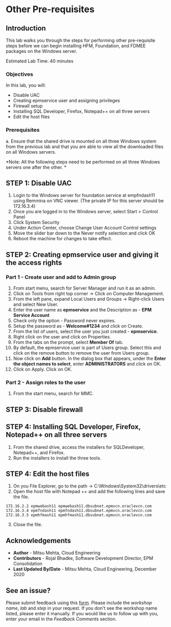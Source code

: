 # Other Pre-requisites

## Introduction

This lab walks you through the steps for performing other pre-requisite steps before we can begin installing HFM, Foundation, and FDMEE packages on the Windows server. 

Estimated Lab Time: 40 minutes

### Objectives

In this lab, you will:

* Disable UAC
* Creating epmservice user and assigning privileges
* Firewall setup
* Installing SQL Developer, Firefox, Notepad++ on all three servers
* Edit the host files

### Prerequisites

a. Ensure that the shared drive is mounted on all three Windows system from the previous lab and that you are able to view all the downloaded files on all Windows servers.

*Note: All the following steps need to be performed on all three Windows servers one after the other. *

## **STEP 1**: Disable UAC

1. Login to the Windows server for foundation service at empfndash11 using Remmina on VNC viewer. (The private IP for this server should be 172.16.3.4)
2. Once you are logged in to the Windows server, select Start > Control Panel 
3. Click System Security
4. Under Action Center, choose Change User Account Control settings
5. Move the slider bar down to the Never notify selection and click OK
6. Reboot the machine for changes to take effect.

## **STEP 2**: Creating epmservice user and giving it the access rights

### Part 1 - Create user and add to Admin group

1. From start menu, search for Server Manager and run it as an admin. 
2. Click on Tools from right top corner -> Click on Computer Management.
3. From the left pane, expand Local Users and Groups -> Right-click Users and select New User.
4. Enter the user name as **epmservice** and the Description as - **EPM Service Account**
5. Check only the option - Password never expires.
6. Setup the password as - **Welcome#1234** and click on Create.
7. From the list of users, select the user you just created - **epmservice**.
8. Right click on the user and click on Properties.
9. From the tabs on the prompt, select **Member Of** tab.
10. By default, the epmservice user is part of Users group. Select this and click on the remove button to remove the user from Users group.
11. Now click on **Add** button. In the dialog box that appears, under the **Enter the object names to select**, enter **ADMINISTRATORS** and click on OK.
12. Click on Apply. Click on OK.

### Part 2 - Assign roles to the user

1. From the start menu, search for MMC.
 
 
## **STEP 3**: Disable firewall

## **STEP 4**: Installing SQL Developer, Firefox, Notepad++ on all three servers

1. From the shared drive, access the installers for SQLDeveloper, Notepad++, and Firefox. 
2. Run the installers to install the three tools.

## **STEP 4**: Edit the host files

1. On you File Explorer, go to the path -> C:\Windows\System32\drivers\etc
2. Open the host file with Notepad ++ and add the following lines and save the file. 

```
172.16.2.2 epmwebash11 epmwebash11.dbsubnet.epmvcn.oraclevcn.com
172.16.3.4 epmfndash11 epmfndash11.dbsubnet.epmvcn.oraclevcn.com
172.16.3.5 epmhfmash11 epmhfmash11.dbsubnet.epmvcn.oraclevcn.com
```

3. Close the file.  

## Acknowledgements
* **Author** - Mitsu Mehta, Cloud Engineering
* **Contributors** - Rojal Bhadke, Software Development Director, EPM Consolidation
* **Last Updated By/Date** - Mitsu Mehta, Cloud Engineering, December 2020

## See an issue?
Please submit feedback using this [form](https://apexapps.oracle.com/pls/apex/f?p=133:1:::::P1_FEEDBACK:1). Please include the *workshop name*, *lab* and *step* in your request.  If you don't see the workshop name listed, please enter it manually. If you would like us to follow up with you, enter your email in the *Feedback Comments* section.

